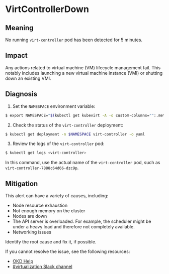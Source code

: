 # VirtControllerDown

<!-- Edited by Jiří Herrmann, 22 Nov 2022 -->

## Meaning
No running `virt-controller` pod has been detected for 5 minutes.

## Impact
Any actions related to virtual machine (VM) lifecycle management fail. This notably includes launching a new virtual machine instance (VMI) or shutting down an existing VMI.

## Diagnosis

1. Set the `NAMESPACE` environment variable:
```bash
$ export NAMESPACE="$(kubectl get kubevirt -A -o custom-columns="":.metadata.namespace)"
```

2. Check the status of the `virt-controller` deployment:
```bash
$ kubectl get deployment -n $NAMESPACE virt-controller -o yaml
```

3. Review the logs of the `virt-controller` pod:
```bash
$ kubectl get logs <virt-controller>
```

In this command, use the actual name of the `virt-controller` pod, such as `virt-controller-7888c64d66-dzc9p`.

## Mitigation

This alert can have a variety of causes, including:

- Node resource exhaustion
- Not enough memory on the cluster
- Nodes are down
- The API server is overloaded. For example, the scheduler might be under a heavy load and therefore not completely available.
- Networking issues

Identify the root cause and fix it, if possible.

<!--DS: If you cannot resolve the issue, log in to the link:https://access.redhat.com[Customer Portal] and open a support case, attaching the artifacts gathered during the Diagnosis procedure.-->
<!--USstart-->
If you cannot resolve the issue, see the following resources:

- [OKD Help](https://www.okd.io/help/)
- [#virtualization Slack channel](https://kubernetes.slack.com/channels/virtualization)
<!--USend-->